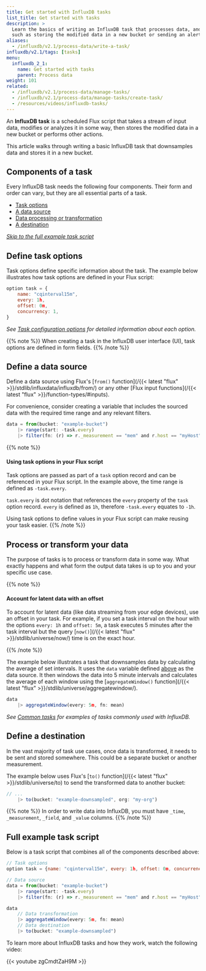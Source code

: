 ```yaml
---
title: Get started with InfluxDB tasks
list_title: Get started with tasks
description: >
  Learn the basics of writing an InfluxDB task that processes data, and then performs an action,
  such as storing the modified data in a new bucket or sending an alert.
aliases:
  - /influxdb/v2.1/process-data/write-a-task/
influxdb/v2.1/tags: [tasks]
menu:
  influxdb_2_1:
    name: Get started with tasks
    parent: Process data
weight: 101
related:
  - /influxdb/v2.1/process-data/manage-tasks/
  - /influxdb/v2.1/process-data/manage-tasks/create-task/
  - /resources/videos/influxdb-tasks/
---
```


An **InfluxDB task** is a scheduled Flux script that takes a stream of input data, modifies or analyzes
it in some way, then stores the modified data in a new bucket or performs other actions.

This article walks through writing a basic InfluxDB task that downsamples
data and stores it in a new bucket.

## Components of a task

Every InfluxDB task needs the following four components.
Their form and order can vary, but they are all essential parts of a task.

- [Task options](#define-task-options)
- [A data source](#define-a-data-source)
- [Data processing or transformation](#process-or-transform-your-data)
- [A destination](#define-a-destination)

_[Skip to the full example task script](#full-example-task-script)_

## Define task options

Task options define specific information about the task.
The example below illustrates how task options are defined in your Flux script:

```js
option task = {
    name: "cqinterval15m",
    every: 1h,
    offset: 0m,
    concurrency: 1,
}
```

_See [Task configuration options](/influxdb/v2.1/process-data/task-options) for detailed information
about each option._

{{% note %}}
When creating a task in the InfluxDB user interface (UI), task options are defined in form fields.
{{% /note %}}

## Define a data source

Define a data source using Flux's [`from()` function](/{{< latest "flux" >}}/stdlib/influxdata/influxdb/from/)
or any other [Flux input functions](/{{< latest "flux" >}}/function-types/#inputs).

For convenience, consider creating a variable that includes the sourced data with
the required time range and any relevant filters.

```js
data = from(bucket: "example-bucket")
    |> range(start: -task.every)
    |> filter(fn: (r) => r._measurement == "mem" and r.host == "myHost")
```

{{% note %}}
#### Using task options in your Flux script

Task options are passed as part of a `task` option record and can be referenced in your Flux script.
In the example above, the time range is defined as `-task.every`.

`task.every` is dot notation that references the `every` property of the `task` option record.
`every` is defined as `1h`, therefore `-task.every` equates to `-1h`.

Using task options to define values in your Flux script can make reusing your task easier.
{{% /note %}}

## Process or transform your data

The purpose of tasks is to process or transform data in some way.
What exactly happens and what form the output data takes is up to you and your
specific use case.

{{% note %}}
#### Account for latent data with an offset

To account for latent data (like data streaming from your edge devices), use an offset in your task. For example, if you set a task interval on the hour with the options `every: 1h` and `offset: 5m`, a task executes 5 minutes after the task interval but the query [`now()`](/{{< latest "flux" >}}/stdlib/universe/now/) time is on the exact hour.

{{% /note %}}

The example below illustrates a task that downsamples data by calculating the average of set intervals.
It uses the `data` variable defined [above](#define-a-data-source) as the data source.
It then windows the data into 5 minute intervals and calculates the average of each
window using the [`aggregateWindow()` function](/{{< latest "flux" >}}/stdlib/universe/aggregatewindow/).

```js
data
    |> aggregateWindow(every: 5m, fn: mean)
```

_See [Common tasks](/influxdb/v2.1/process-data/common-tasks) for examples of tasks commonly used with InfluxDB._

## Define a destination

In the vast majority of task use cases, once data is transformed, it needs to be sent and stored somewhere.
This could be a separate bucket or another measurement.

The example below uses Flux's [`to()` function](/{{< latest "flux" >}}/stdlib/universe/to)
to send the transformed data to another bucket:

```js
// ...
    |> to(bucket: "example-downsampled", org: "my-org")
```

{{% note %}}
In order to write data into InfluxDB, you must have `_time`, `_measurement`, `_field`, and `_value` columns.
{{% /note %}}

## Full example task script

Below is a task script that combines all of the components described above:

```js
// Task options
option task = {name: "cqinterval15m", every: 1h, offset: 0m, concurrency: 1}

// Data source
data = from(bucket: "example-bucket")
    |> range(start: -task.every)
    |> filter(fn: (r) => r._measurement == "mem" and r.host == "myHost")

data
    // Data transformation
    |> aggregateWindow(every: 5m, fn: mean)
    // Data destination
    |> to(bucket: "example-downsampled")
```

To learn more about InfluxDB tasks and how they work, watch the following video:

{{< youtube zgCmdtZaH9M >}}

